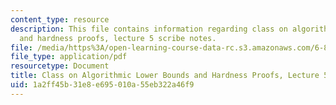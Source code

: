 ```yaml
---
content_type: resource
description: This file contains information regarding class on algorithmic lower bounds
  and hardness proofs, lecture 5 scribe notes.
file: /media/https%3A/open-learning-course-data-rc.s3.amazonaws.com/6-890-algorithmic-lower-bounds-fun-with-hardness-proofs-fall-2014/1a2ff45b31e8e695010a55eb322a46f9_MIT6_890F14_Lec5.pdf
file_type: application/pdf
resourcetype: Document
title: Class on Algorithmic Lower Bounds and Hardness Proofs, Lecture 5 Scribe Notes
uid: 1a2ff45b-31e8-e695-010a-55eb322a46f9
---
```

